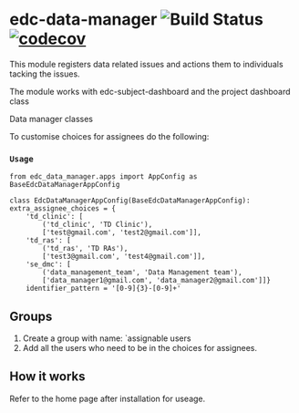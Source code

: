 # edc-data-manager ![Build Status](https://github.com/bhp-code-space/edc-data-manager/actions/workflows/django.yml/badge.svg) [![codecov](https://codecov.io/gh/bhp-code-space/edc-data-manager/branch/develop/graph/badge.svg?token=725f3cab-0da0-4d1e-89d7-b848d0f40809)](https://codecov.io/gh/bhp-code-space/edc-data-manager)

This module registers data related issues and actions them to individuals tacking the issues.

The module works with edc-subject-dashboard and the project dashboard class

Data manager classes


To customise choices for assignees do the following:

### `Usage` 
	
	from edc_data_manager.apps import AppConfig as BaseEdcDataManagerAppConfig

	class EdcDataManagerAppConfig(BaseEdcDataManagerAppConfig):
    extra_assignee_choices = {
        'td_clinic': [
            ('td_clinic', 'TD Clinic'),
            ['test@gmail.com', 'test2@gmail.com']],
        'td_ras': [
            ('td_ras', 'TD RAs'),
            ['test3@gmail.com', 'test4@gmail.com']],
        'se_dmc': [
            ('data_management_team', 'Data Management team'),
            ['data_manager1@gmail.com', 'data_manager2@gmail.com']]}
	    identifier_pattern = '[0-9]{3}-[0-9]+'


Groups
----------

1. Create a group with name: `assignable users
2. Add all the users who need to be in the choices for assignees.


How it works
----------

Refer to the home page after installation for useage.

